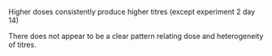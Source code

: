 Higher doses consistently produce higher titres (except experiment 2 day 14)

There does not appear to be a clear pattern relating dose and heterogeneity of
titres.

